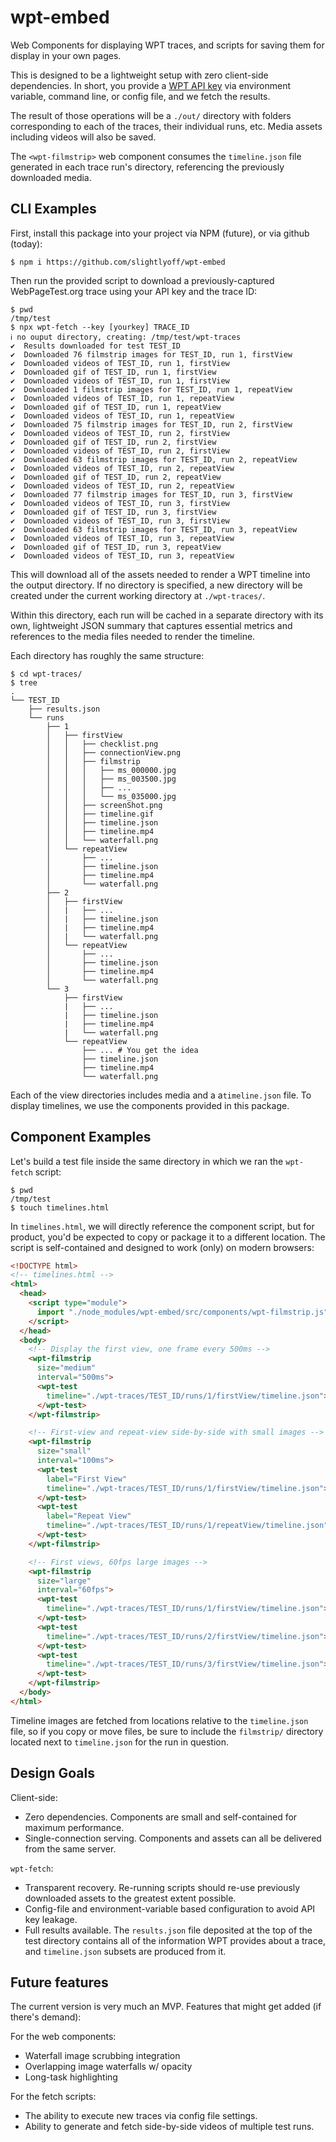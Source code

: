 # wpt-embed

Web Components for displaying WPT traces, and scripts for saving them for display in your own pages.

This is designed to be a lightweight setup with zero client-side dependencies. In short, you provide a [WPT API key](https://docs.webpagetest.org/api/keys/) via environment variable, command line, or config file, and we fetch the results.

The result of those operations will be a `./out/` directory with folders corresponding to each of the traces, their individual runs, etc. Media assets including videos will also be saved.

The `<wpt-filmstrip>` web component consumes the `timeline.json` file generated in each trace run's directory, referencing the previously downloaded media.

## CLI Examples

First, install this package into your project via NPM (future), or via github (today):

```console
$ npm i https://github.com/slightlyoff/wpt-embed
```

Then run the provided script to download a previously-captured WebPageTest.org trace using your API key and the trace ID:

```console
$ pwd
/tmp/test
$ npx wpt-fetch --key [yourkey] TRACE_ID
ℹ no ouput directory, creating: /tmp/test/wpt-traces
✔  Results downloaded for test TEST_ID
✔  Downloaded 76 filmstrip images for TEST_ID, run 1, firstView
✔  Downloaded videos of TEST_ID, run 1, firstView
✔  Downloaded gif of TEST_ID, run 1, firstView
✔  Downloaded videos of TEST_ID, run 1, firstView
✔  Downloaded 1 filmstrip images for TEST_ID, run 1, repeatView
✔  Downloaded videos of TEST_ID, run 1, repeatView
✔  Downloaded gif of TEST_ID, run 1, repeatView
✔  Downloaded videos of TEST_ID, run 1, repeatView
✔  Downloaded 75 filmstrip images for TEST_ID, run 2, firstView
✔  Downloaded videos of TEST_ID, run 2, firstView
✔  Downloaded gif of TEST_ID, run 2, firstView
✔  Downloaded videos of TEST_ID, run 2, firstView
✔  Downloaded 63 filmstrip images for TEST_ID, run 2, repeatView
✔  Downloaded videos of TEST_ID, run 2, repeatView
✔  Downloaded gif of TEST_ID, run 2, repeatView
✔  Downloaded videos of TEST_ID, run 2, repeatView
✔  Downloaded 77 filmstrip images for TEST_ID, run 3, firstView
✔  Downloaded videos of TEST_ID, run 3, firstView
✔  Downloaded gif of TEST_ID, run 3, firstView
✔  Downloaded videos of TEST_ID, run 3, firstView
✔  Downloaded 63 filmstrip images for TEST_ID, run 3, repeatView
✔  Downloaded videos of TEST_ID, run 3, repeatView
✔  Downloaded gif of TEST_ID, run 3, repeatView
✔  Downloaded videos of TEST_ID, run 3, repeatView
```

This will download all of the assets needed to render a WPT timeline into the output directory. If no directory is specified, a new directory will be created under the current working directory at `./wpt-traces/`.

Within this directory, each run will be cached in a separate directory with its own, lightweight JSON summary that captures essential metrics and references to the media files needed to render the timeline.

Each directory has roughly the same structure:

```console
$ cd wpt-traces/
$ tree
.
└── TEST_ID
    ├── results.json
    └── runs
        ├── 1
        │   ├── firstView
        │   │   ├── checklist.png
        │   │   ├── connectionView.png
        │   │   ├── filmstrip
        │   │   │   ├── ms_000000.jpg
        │   │   │   ├── ms_003500.jpg
        │   │   │   ├── ...
        │   │   │   └── ms_035000.jpg
        │   │   ├── screenShot.png
        │   │   ├── timeline.gif
        │   │   ├── timeline.json
        │   │   ├── timeline.mp4
        │   │   └── waterfall.png
        │   └── repeatView
        │       ├── ...
        │       ├── timeline.json
        │       ├── timeline.mp4
        │       └── waterfall.png
        ├── 2
        │   ├── firstView
        │   |   ├── ...
        │   |   ├── timeline.json
        │   |   ├── timeline.mp4
        │   |   └── waterfall.png
        │   └── repeatView
        │       ├── ...
        │       ├── timeline.json
        │       ├── timeline.mp4
        │       └── waterfall.png
        └── 3
            ├── firstView
            |   ├── ... 
            |   ├── timeline.json
            |   ├── timeline.mp4
            |   └── waterfall.png
            └── repeatView
                ├── ... # You get the idea
                ├── timeline.json
                ├── timeline.mp4
                └── waterfall.png
```

Each of the view directories includes media and a a`timeline.json` file. To display timelines, we use the components provided in this package.

## Component Examples

Let's build a test file inside the same directory in which we ran the `wpt-fetch` script:

```console
$ pwd
/tmp/test
$ touch timelines.html
```

In `timelines.html`, we will directly reference the component script, but for product, you'd be expected to copy or package it to a different location. The script is self-contained and designed to work (only) on modern browsers:

```html
<!DOCTYPE html>
<!-- timelines.html -->
<html>
  <head>
    <script type="module">
      import "./node_modules/wpt-embed/src/components/wpt-filmstrip.js";
    </script>
  </head>
  <body>
    <!-- Display the first view, one frame every 500ms -->
    <wpt-filmstrip 
      size="medium" 
      interval="500ms">
      <wpt-test
        timeline="./wpt-traces/TEST_ID/runs/1/firstView/timeline.json">
      </wpt-test>
    </wpt-filmstrip>

    <!-- First-view and repeat-view side-by-side with small images -->
    <wpt-filmstrip 
      size="small"
      interval="100ms">
      <wpt-test
        label="First View"
        timeline="./wpt-traces/TEST_ID/runs/1/firstView/timeline.json">
      </wpt-test>
      <wpt-test
        label="Repeat View"
        timeline="./wpt-traces/TEST_ID/runs/1/repeatView/timeline.json">
      </wpt-test>
    </wpt-filmstrip>

    <!-- First views, 60fps large images -->
    <wpt-filmstrip 
      size="large"
      interval="60fps">
      <wpt-test
        timeline="./wpt-traces/TEST_ID/runs/1/firstView/timeline.json">
      </wpt-test>
      <wpt-test
        timeline="./wpt-traces/TEST_ID/runs/2/firstView/timeline.json">
      </wpt-test>
      <wpt-test
        timeline="./wpt-traces/TEST_ID/runs/3/firstView/timeline.json">
      </wpt-test>
    </wpt-filmstrip>
  </body>
</html>
```

Timeline images are fetched from locations relative to the `timeline.json` file, so if you copy or move files, be sure to include the `filmstrip/` directory located next to `timeline.json` for the run in question.

## Design Goals

Client-side:

  - Zero dependencies. Components are small and self-contained for maximum performance.
  - Single-connection serving. Components and assets can all be delivered from the same server.

`wpt-fetch`:

  - Transparent recovery. Re-running scripts should re-use previously downloaded assets to the greatest extent possible.
  - Config-file and environment-variable based configuration to avoid API key leakage.
  - Full results available. The `results.json` file deposited at the top of the test directory contains all of the information WPT provides about a trace, and `timeline.json` subsets are produced from it.

## Future features

The current version is very much an MVP. Features that might get added (if there's demand):

For the web components:

  - Waterfall image scrubbing integration
  - Overlapping image waterfalls w/ opacity
  - Long-task highlighting

For the fetch scripts:

  - The ability to execute new traces via config file settings.
  - Ability to generate and fetch side-by-side videos of multiple test runs.